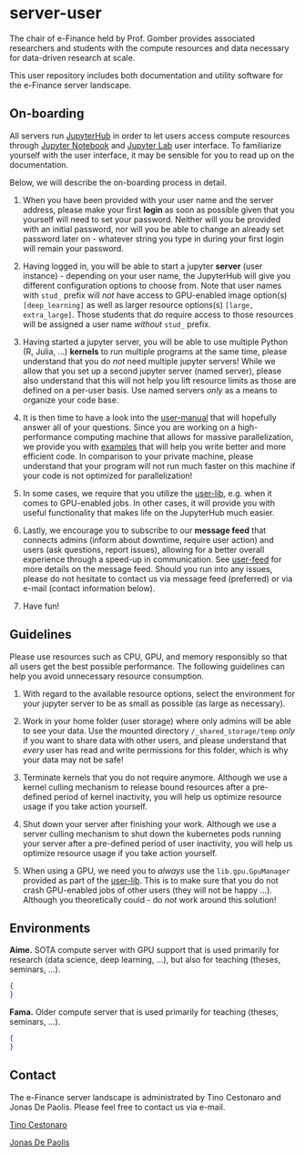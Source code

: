 # server-user

The chair of e-Finance held by Prof. Gomber provides associated researchers and students with the compute resources and data necessary for data-driven research at scale. 

This user repository includes both documentation and utility software for the e-Finance server landscape.



## On-boarding

All servers run [JupyterHub](https://jupyterhub.readthedocs.io/en/latest/) in order to let users access compute resources through [Jupyter Notebook](https://jupyter-notebook.readthedocs.io/en/latest/) and [Jupyter Lab](https://jupyterlab.readthedocs.io/en/latest/) user interface. To familiarize yourself with the user interface, it may be sensible for you to read up on the documentation. 

Below, we will describe the on-boarding process in detail.

1. When you have been provided with your user name and the server address, please make your first **login** as soon as possible given that you yourself will need to set your password. Neither will you be provided with an initial password, nor will you be able to change an already set password later on - whatever string you type in during your first login will remain your password. 

2. Having logged in, you will be able to start a jupyter **server** (user instance) - depending on your user name, the JupyterHub will give you different configuration options to choose from. Note that user names with `stud_` prefix will *not* have access to GPU-enabled image option(s) `[deep_learning]` as well as larger resource options(s) `[large, extra_large]`. Those students that *do* require access to those resources will be assigned a user name *without* `stud_` prefix. 

3. Having started a jupyter server, you will be able to use multiple Python (R, Julia, ...) **kernels** to run multiple programs at the same time, please understand that you do *not* need multiple jupyter servers! While we allow that you set up a second jupyter server (named server), please also understand that this will not help you lift resource limits as those are defined on a per-user basis. Use named servers *only* as a means to organize your code base. 

4. It is then time to have a look into the [user-manual](user-manual) that will hopefully answer all of your questions. Since you are working on a high-performance computing machine that allows for massive parallelization, we provide you with [examples](user-manual/examples) that will help you write better and more efficient code. In comparison to your private machine, please understand that your program will not run much faster on this machine if your code is not optimized for parallelization!

5. In some cases, we require that you utilize the [user-lib](user-lib), e.g. when it comes to GPU-enabled jobs. In other cases, it will provide you with useful functionality that makes life on the JupyterHub much easier. 

6. Lastly, we encourage you to subscribe to our **message feed** that connects admins (inform about downtime, require user action) and users (ask questions, report issues), allowing for a better overall experience through a speed-up in communication. See [user-feed](user-feed) for more details on the message feed. Should you run into any issues, please do not hesitate to contact us via message feed (preferred) or via e-mail (contact information below).

7. Have fun!



## Guidelines

Please use resources such as CPU, GPU, and memory responsibly so that all users get the best possible performance. The following guidelines can help you avoid unnecessary resource consumption.

1. With regard to the available resource options, select the environment for your jupyter server to be as small as possible (as large as necessary). 

2. Work in your home folder (user storage) where only admins will be able to see your data. Use the mounted directory `/_shared_storage/temp` *only* if you want to share data with other users, and please understand that *every* user has read and write permissions for this folder, which is why your data may not be safe!

2. Terminate kernels that you do not require anymore. Although we use a kernel culling mechanism to release bound resources after a pre-defined period of kernel inactivity, you will help us optimize resource usage if you take action yourself. 

3. Shut down your server after finishing your work. Although we use a server culling mechanism to shut down the kubernetes pods running your server after a pre-defined period of user inactivity, you will help us optimize resource usage if you take action yourself. 

5. When using a GPU, we need you to *always* use the `lib.gpu.GpuManager` provided as part of the [user-lib](user-lib). This is to make sure that you do not crash GPU-enabled jobs of other users (they will not be happy ...). Although you theoretically could - do *not* work around this solution! 



## Environments

**Aime.** SOTA compute server with GPU support that is used primarily for research (data science, deep learning, ...), but also for teaching (theses, seminars, ...). 

```json
{
}
```

**Fama.** Older compute server that is used primarily for teaching (theses, seminars, ...). 

```json
{
}
```



## Contact

The e-Finance server landscape is administrated by Tino Cestonaro and Jonas De Paolis. Please feel free to contact us via e-mail. 

[Tino Cestonaro](mailto:cestonaro@wiwi.uni-frankfurt.de?subject=[GitHub]%20server-user%20repository)

[Jonas De Paolis](mailto:depaolis@wiwi.uni-frankfurt.de?subject=[GitHub]%20server-user%20repository)



